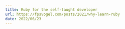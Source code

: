 ```yaml
---
title: Ruby for the self-taught developer
url: https://fpsvogel.com/posts/2021/why-learn-ruby
date: 2022/06/23
---
```

